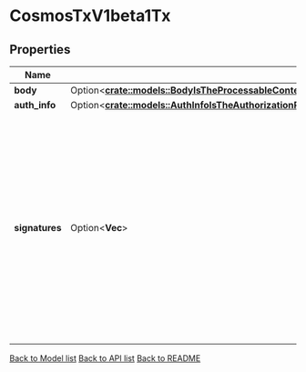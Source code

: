 # CosmosTxV1beta1Tx

## Properties

Name | Type | Description | Notes
------------ | ------------- | ------------- | -------------
**body** | Option<[**crate::models::BodyIsTheProcessableContentOfTheTransaction**](body_is_the_processable_content_of_the_transaction.md)> |  | [optional]
**auth_info** | Option<[**crate::models::AuthInfoIsTheAuthorizationRelatedContentOfTheTransactionSpecificallySignersSignerModesAndFee**](auth_info_is_the_authorization_related_content_of_the_transaction__specifically_signers__signer_modes_and_fee.md)> |  | [optional]
**signatures** | Option<**Vec<String>**> | signatures is a list of signatures that matches the length and order of AuthInfo's signer_infos to allow connecting signature meta information like public key and signing mode by position. | [optional]

[Back to Model list](../README.md#documentation-for-models) [Back to API list](../README.md#documentation-for-api-endpoints) [Back to README](../README.md)


